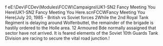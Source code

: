 f eE:\Dev\FCDev\Modules\FCCW\Campaigns\UK1-SN2 Fancy Meeting You Here\UK1-SN2 Fancy Meeting You Here.scnFCCWFancy Meeting You Here(July 20, 1985 - British vs Soviet forces 2While the 2nd Royal Tank Regiment is delaying around Wolfenbuttel, the remainder of the brigade is hastily ordered to the Holle area. 12 Armoured Bde normally assaigned that sector have not arrived. It is feared elements of the Soviet 10th Guards Tank Division are racing to secure the vital road junction.!
